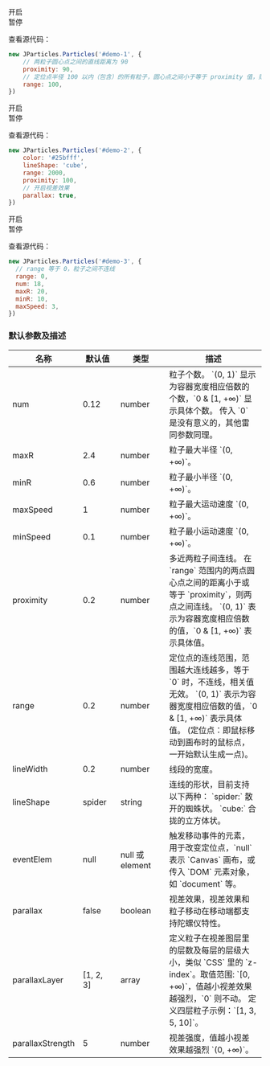 <div class="instance i1">
  <div class="demo"></div>
	<div class="ctrls">
		<div class="btn btn-default open">开启</div>
		<div class="btn btn-default pause">暂停</div>
	</div>
</div>

查看源代码：

```javascript
new JParticles.Particles('#demo-1', {
    // 两粒子圆心点之间的直线距离为 90
    proximity: 90,
    // 定位点半径 100 以内（包含）的所有粒子，圆心点之间小于等于 proximity 值，则连线
    range: 100,
})
```

<div class="instance i2">
  <div class="demo"></div>
	<div class="ctrls">
		<div class="btn btn-default open">开启</div>
		<div class="btn btn-default pause">暂停</div>
	</div>
</div>

查看源代码：

```javascript
new JParticles.Particles('#demo-2', {
    color: '#25bfff',
    lineShape: 'cube',
    range: 2000,
    proximity: 100,
    // 开启视差效果
    parallax: true,
})
```

<div class="instance i3">
  <div class="demo"></div>
	<div class="ctrls">
		<div class="btn btn-default open">开启</div>
		<div class="btn btn-default pause">暂停</div>
	</div>
</div>

查看源代码：

```javascript
new JParticles.Particles('#demo-3', {
  // range 等于 0，粒子之间不连线
  range: 0,
  num: 18,
  maxR: 20,
  minR: 10,
  maxSpeed: 3,
})
```

### 默认参数及描述

<table class="table table-bordered-inner table-striped">
    <thead>
	    <tr>
	        <th width="100">名称</th>
	        <th width="100">默认值</th>
	        <th width="150">类型</th>
	        <th width="450">描述</th>
	    </tr>
    </thead>
    <tbody>
	    <tr>
	        <td>num</td>
	        <td>0.12</td>
	        <td>number</td>
	        <td>
	            粒子个数。  
	            `(0, 1)` 显示为容器宽度相应倍数的个数，`0 & [1, +∞)` 显示具体个数。  
	            传入 `0` 是没有意义的，其他雷同参数同理。
	        </td>
	    </tr>
	    <tr>
	        <td>maxR</td>
	        <td>2.4</td>
	        <td>number</td>
	        <td>粒子最大半径 `(0, +∞)`。</td>
	    </tr>
	    <tr>
	        <td>minR</td>
	        <td>0.6</td>
	        <td>number</td>
	        <td>粒子最小半径 `(0, +∞)`。</td>
	    </tr>
	    <tr>
	        <td>maxSpeed</td>
	        <td>1</td>
	        <td>number</td>
	        <td>粒子最大运动速度 `(0, +∞)`。</td>
	    </tr>
	    <tr>
	        <td>minSpeed</td>
	        <td>0.1</td>
	        <td>number</td>
	        <td>粒子最小运动速度 `(0, +∞)`。</td>
	    </tr>
	    <tr>
	        <td>proximity</td>
	        <td>0.2</td>
	        <td>number</td>
	        <td>
	            多近两粒子间连线。  
	            在 `range` 范围内的两点圆心点之间的距离小于或等于 `proximity`，则两点之间连线。  
				      `(0, 1)` 表示为容器宽度相应倍数的值，`0 & [1, +∞)` 表示具体值。
	        </td>
	    </tr>
	    <tr>
	        <td>range</td>
	        <td>0.2</td>
	        <td>number</td>
	        <td>
	            定位点的连线范围，范围越大连线越多，等于 `0` 时，不连线，相关值无效。  
				      `(0, 1)` 表示为容器宽度相应倍数的值，`0 & [1, +∞)` 表示具体值。  
	            (定位点：即鼠标移动到画布时的鼠标点，一开始默认生成一点)。
	        </td>
	    </tr>
	    <tr>
	        <td>lineWidth</td>
	        <td>0.2</td>
	        <td>number</td>
	        <td>线段的宽度。</td>
	    </tr>
	    <tr>
	        <td>lineShape</td>
	        <td>spider</td>
	        <td>string</td>
	        <td>
              连线的形状，目前支持以下两种：  
              `spider:` 散开的蜘蛛状。  
              `cube:` 合拢的立方体状。
			    </td>
	    </tr>
	    <tr>
	        <td>eventElem</td>
	        <td>null</td>
	        <td>null 或 element</td>
	        <td>触发移动事件的元素，用于改变定位点，`null` 表示 `Canvas` 画布，或传入 `DOM` 元素对象，如 `document` 等。</td>
	    </tr>
	    <tr>
	        <td>parallax</td>
	        <td>false</td>
	        <td>boolean</td>
	        <td>视差效果，视差效果和粒子移动在移动端都支持陀螺仪特性。</td>
	    </tr>
	    <tr>
	        <td>parallaxLayer</td>
	        <td>[1, 2, 3]</td>
	        <td>array</td>
	        <td>
	            定义粒子在视差图层里的层数及每层的层级大小，类似 `CSS` 里的 `z-index`。取值范围: `[0, +∞)`，值越小视差效果越强烈，`0` 则不动。  
              定义四层粒子示例：`[1, 3, 5, 10]`。
	        </td>
	    </tr>
	    <tr>
	        <td>parallaxStrength</td>
	        <td>5</td>
	        <td>number</td>
	        <td>视差强度，值越小视差效果越强烈 `(0, +∞)`。</td>
	    </tr>
    </tbody>
</table>
